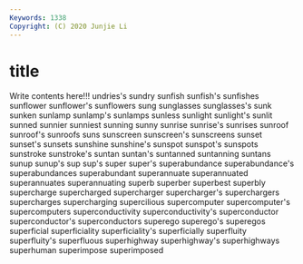 ```yaml
---
Keywords: 1338
Copyright: (C) 2020 Junjie Li
---
```


# title

Write contents here!!!
undries's 
sundry 
sunfish
sunfish's 
sunfishes 
sunflower 
sunflower's 
sunflowers 
sung 
sunglasses 
sunglasses's 
sunk 
sunken
sunlamp 
sunlamp's 
sunlamps 
sunless 
sunlight 
sunlight's 
sunlit 
sunned 
sunnier 
sunniest
sunning 
sunny 
sunrise 
sunrise's 
sunrises 
sunroof 
sunroof's 
sunroofs 
suns 
sunscreen
sunscreen's 
sunscreens 
sunset 
sunset's 
sunsets 
sunshine 
sunshine's 
sunspot 
sunspot's 
sunspots
sunstroke 
sunstroke's 
suntan 
suntan's 
suntanned 
suntanning 
suntans 
sunup 
sunup's 
sup
sup's 
super 
super's 
superabundance 
superabundance's 
superabundances 
superabundant 
superannuate 
superannuated 
superannuates
superannuating 
superb 
superber 
superbest 
superbly 
supercharge 
supercharged 
supercharger 
supercharger's 
superchargers
supercharges 
supercharging 
supercilious 
supercomputer 
supercomputer's 
supercomputers 
superconductivity 
superconductivity's 
superconductor 
superconductor's
superconductors 
superego 
superego's 
superegos 
superficial 
superficiality 
superficiality's 
superficially 
superfluity 
superfluity's
superfluous 
superhighway 
superhighway's 
superhighways 
superhuman 
superimpose 
superimposed 
